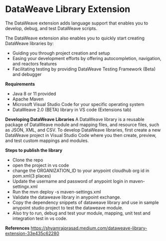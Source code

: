 # DataWeave Library Extension

The DataWeave extension adds language support that enables you to develop, debug, and test DataWeave scripts.

The DataWeave extension also enables you to quickly start creating DataWeave libraries by:

* Guiding you through project creation and setup
* Easing your development efforts by offering autocompletion, navigation, and reactors features
* Facilitating testing by providing DataWeave Testing Framework (Beta) and debugger

**Requirements**
  * Java 8 or 11 provided
  * Apache Maven
  * Microsoft Visual Studio Code for your specific operating system
  * DataWeave 2.0 (BETA) library in VS code (Extensions tab)

**Developing DataWeave Libraries**
A DataWeave library is a reusable package of DataWeave module and mapping files, and resource files, such as JSON, XML, and CSV. To develop DataWeave libraries, first create a new DataWeave project in Visual Studio Code where you then create, preview, and test custom mappings and modules.

**Steps to publish the library**
* Clone the repo
* open the project in vs code
* change the ORGANIZATION_ID to your anypoint cloudhub org id in pom.xml(3 places)
* Update the username and password of anypoint login in maven-settingx.xml 
* Run the mvn deploy -s maven-settings.xml
* Validate the dataweave library in anypoint exchange.
* Copy the dependency snippets of dataweave library and use in sample anypoint studio project to test the dataweave module.
* Also try to run, debug and test your module, mapping, unit test and integration test in vs code.  

**References**
https://shyamrajprasad.medium.com/dataweave-library-extension-33e435c62280
